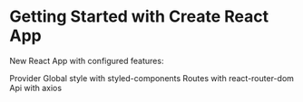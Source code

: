 # Getting Started with Create React App
New React App with configured features:

Provider
Global style with styled-components
Routes with react-router-dom
Api with axios
